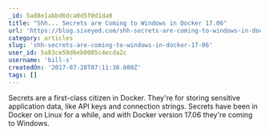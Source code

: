 ```yaml
---
_id: 5a88e1abbd6dca0d5f0d1da0
title: "Shh... Secrets are Coming to Windows in Docker 17.06"
url: 'https://blog.sixeyed.com/shh-secrets-are-coming-to-windows-in-docker-17-06/'
category: articles
slug: 'shh-secrets-are-coming-to-windows-in-docker-17-06'
user_id: 5a83ce59d6eb0005c4ecda2c
username: 'bill-s'
createdOn: '2017-07-28T07:11:38.000Z'
tags: []
---
```


Secrets are a first-class citizen in Docker. They're for storing sensitive application data, like API keys and connection strings. Secrets have been in Docker on Linux for a while, and with Docker version 17.06 they're coming to Windows.
